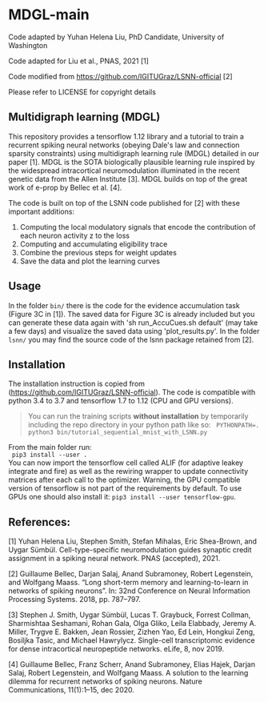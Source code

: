 # MDGL-main

Code adapted by Yuhan Helena Liu, PhD Candidate, University of Washington

Code adapted for Liu et al., PNAS, 2021 [1]

Code modified from https://github.com/IGITUGraz/LSNN-official [2]

Please refer to LICENSE for copyright details

## Multidigraph learning (MDGL)

This repository provides a tensorflow 1.12 library and a tutorial to train a recurrent spiking neural networks (obeying Dale's law and connection sparsity constraints) using multidigraph learning rule (MDGL) detailed in our paper [1]. MDGL is the SOTA biologically plausible learning rule inspired by the widespread intracortical neuromodulation illuminated in the recent genetic data from the Allen Institute [3]. MDGL builds on top of the great work of e-prop by Bellec et al. [4]. 

The code is built on top of the LSNN code published for [2] with these important additions:

1. Computing the local modulatory signals that encode the contribution of each neuron activity z to the loss 
2. Computing and accumulating eligibility trace
3. Combine the previous steps for weight updates 
4. Save the data and plot the learning curves 

## Usage

In the folder `bin/` there is the code for the evidence accumulation task (Figure 3C in [1]). The saved data for Figure 3C is already included but you can generate these data again with 'sh run_AccuCues.sh default' (may take a few days) and visualize the saved data using 'plot_results.py'. In the folder `lsnn/` you may find the source code of the lsnn package retained from [2]. 

## Installation

The installation instruction is copied from (https://github.com/IGITUGraz/LSNN-official). The code is compatible with python 3.4 to 3.7 and tensorflow 1.7 to 1.12 (CPU and GPU versions).

> You can run the training scripts **without installation** by temporarily including the repo directory
> in your python path like so: `` PYTHONPATH=. python3 bin/tutorial_sequential_mnist_with_LSNN.py`` 

From the main folder run:  
`` pip3 install --user .``  
You can now import the tensorflow cell called ALIF (for adaptive leakey integrate and fire) as well as the rewiring wrapper to update connectivity matrices after each call to the optimizer.
Warning, the GPU compatible version of tensorflow is not part of the requirements by default.
To use GPUs one should also install it:
 ``pip3 install --user tensorflow-gpu``.

## References:

[1] Yuhan Helena Liu, Stephen Smith, Stefan Mihalas, Eric Shea-Brown, and Uygar Sümbül. Cell-type-specific neuromodulation guides synaptic credit assignment in a spiking neural network. PNAS (accepted), 2021.

[2] Guillaume Bellec, Darjan Salaj, Anand Subramoney, Robert Legenstein, and Wolfgang Maass. “Long short-term memory and learning-to-learn in networks of spiking neurons”. In: 32nd Conference on Neural Information Processing Systems. 2018, pp. 787–797.

[3] Stephen J. Smith, Uygar Sümbül, Lucas T. Graybuck, Forrest Collman, Sharmishtaa Seshamani, Rohan Gala, Olga Gliko, Leila Elabbady, Jeremy A. Miller, Trygve E. Bakken, Jean Rossier, Zizhen Yao, Ed Lein, Hongkui Zeng, Bosiljka Tasic, and Michael Hawrylycz. Single-cell transcriptomic evidence for dense intracortical neuropeptide networks. eLife, 8, nov 2019.

[4] Guillaume Bellec, Franz Scherr, Anand Subramoney, Elias Hajek, Darjan Salaj, Robert Legenstein, and Wolfgang Maass. A solution to the learning dilemma for recurrent networks of spiking neurons. Nature Communications, 11(1):1–15, dec 2020.
